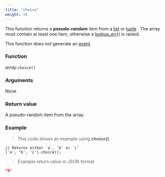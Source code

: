 ```yaml
---
title: "choice"
weight: 56
---
```


This function returns a **pseudo-random** item from a [list](..) or [tuple](../../tuple) . The array must contain at least one
item, otherwise a [lookup_err()](../../../errors/lookup_err) is raised.

This function does *not* generate an [event](../../../overview/events).

### Function

*array*.`choice()`

### Arguments

None

### Return value

A pseudo-random item from the array.

### Example

> This code shows an example using ***choice()***:

```thingsdb,should_pass
// Returns either `a`, `b` or `c`
['a', 'b', 'c'].choice();
```

> Example return value in JSON format

```json
"b"
```
